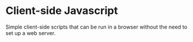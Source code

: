 Client-side Javascript
======================

Simple client-side scripts that can be run in a browser without the need to set up a web server.
